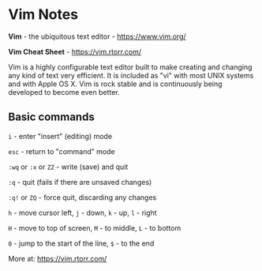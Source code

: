 
# Vim Notes

**Vim** - the ubiquitous text editor - https://www.vim.org/

**Vim Cheat Sheet** - https://vim.rtorr.com/

Vim is a highly configurable text editor built to make creating and changing any kind of text very efficient. It is included as "vi" with most UNIX systems and with Apple OS X. Vim is rock stable and is continuously being developed to become even better.

## Basic commands

`i` - enter "insert" (editing) mode

`esc` - return to "command" mode

`:wq` or `:x` or `ZZ` - write (save) and quit

`:q` - quit (fails if there are unsaved changes)

`:q!` or `ZQ` - force quit, discarding any changes

`h` - move cursor left, `j` - down, `k` - up, `l` - right

`H` - move to top of screen, `M` - to middle, `L` - to bottom

`0` - jump to the start of the line, `$` - to the end

More at: https://vim.rtorr.com/
